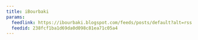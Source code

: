 ```yaml
---
title: iBourbaki
params:
  feedlink: https://ibourbaki.blogspot.com/feeds/posts/default?alt=rss
  feedid: 238fcf1ba1d69da0d098c81ea71c05a4
---
```

